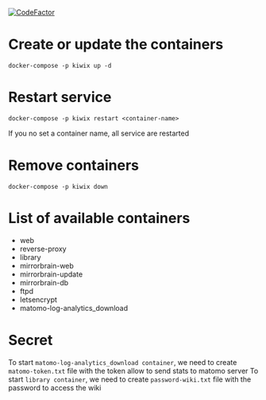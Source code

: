 [![CodeFactor](https://www.codefactor.io/repository/github/kiwix/container-images/badge)](https://www.codefactor.io/repository/github/kiwix/container-images)

Create or update the containers
===============================

`docker-compose -p kiwix up -d`

Restart service
===============

`docker-compose -p kiwix restart <container-name>`

If you no set a container name, all service are restarted

Remove containers
=================

`docker-compose -p kiwix down`

List of available containers
=========================

- web
- reverse-proxy
- library
- mirrorbrain-web
- mirrorbrain-update
- mirrorbrain-db
- ftpd
- letsencrypt
- matomo-log-analytics_download

Secret
======

To start `matomo-log-analytics_download container`, we need to create `matomo-token.txt`  file with the token allow to send stats to matomo server
To start `library container`, we need to create `password-wiki.txt`  file with the password to access the wiki
